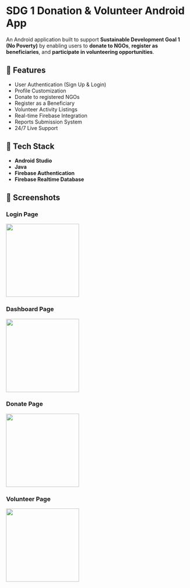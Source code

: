 # SDG 1 Donation & Volunteer Android App 

An Android application built to support **Sustainable Development Goal 1 (No Poverty)** by enabling users to **donate to NGOs**, **register as beneficiaries**, and **participate in volunteering opportunities**.

## 🌟 Features

- User Authentication (Sign Up & Login)
- Profile Customization
- Donate to registered NGOs
- Register as a Beneficiary
- Volunteer Activity Listings
- Real-time Firebase Integration
- Reports Submission System
- 24/7 Live Support

## 🔧 Tech Stack

- **Android Studio**
- **Java**
- **Firebase Authentication**
- **Firebase Realtime Database**

## 📱 Screenshots

### Login Page
<img src="https://github.com/user-attachments/assets/77f1f8d9-a217-4965-860e-a1d38461b773" width="200"/>

### Dashboard Page
<img src="https://github.com/user-attachments/assets/35d145b1-1469-45e8-9168-7fe0515702ba" width="200"/>

### Donate Page
<img src="https://github.com/user-attachments/assets/35d145b1-1469-45e8-9168-7fe0515702ba" width="200"/>

### Volunteer Page
<img src="https://github.com/user-attachments/assets/35d145b1-1469-45e8-9168-7fe0515702ba" width="200"/>
